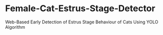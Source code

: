 # Female-Cat-Estrus-Stage-Detector
Web-Based Early Detection of Estrus Stage Behaviour of Cats Using YOLO Algorithm
